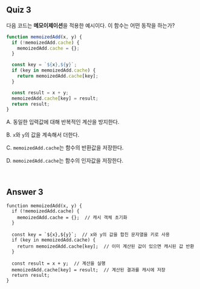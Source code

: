 ## Quiz 3

다음 코드는 **메모이제이션**을 적용한 예시이다. 이 함수는 어떤 동작을 하는가?

```jsx
function memoizedAdd(x, y) {
  if (!memoizedAdd.cache) {
    memoizedAdd.cache = {};
  }

  const key = `${x},${y}`;
  if (key in memoizedAdd.cache) {
    return memoizedAdd.cache[key];
  }

  const result = x + y;
  memoizedAdd.cache[key] = result;
  return result;
}
```

A. 동일한 입력값에 대해 반복적인 계산을 방지한다.

B. `x`와 `y`의 값을 계속해서 더한다.

C. `memoizedAdd.cache`는 함수의 반환값을 저장한다.

D. `memoizedAdd.cache`는 함수의 인자값을 저장한다.

<br>

## Answer 3

```
function memoizedAdd(x, y) {
  if (!memoizedAdd.cache) {
    memoizedAdd.cache = {};  // 캐시 객체 초기화
  }

  const key = `${x},${y}`;  // x와 y의 값을 합친 문자열을 키로 사용
  if (key in memoizedAdd.cache) {
    return memoizedAdd.cache[key];  // 이미 계산된 값이 있으면 캐시된 값 반환
  }

  const result = x + y;  // 계산을 실행
  memoizedAdd.cache[key] = result;  // 계산된 결과를 캐시에 저장
  return result;
}
```
